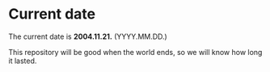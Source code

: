 # Current date

The current date is **2004.11.21.** (YYYY.MM.DD.)

This repository will be good when the world ends, so we will know how long it lasted.